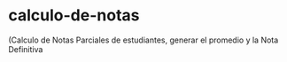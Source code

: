 # calculo-de-notas
(Calculo de Notas Parciales de estudiantes, generar el promedio y la Nota Definitiva
